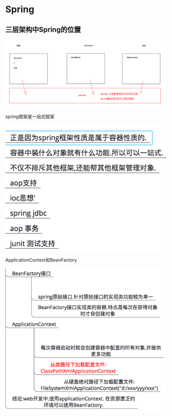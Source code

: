 # Spring

## 三层架构中Spring的位置

![](../../.gitbook/assets/image%20%2814%29.png)

spring框架是一站式框架

![](../../.gitbook/assets/image%20%2850%29.png)

ApplicationContext和BeanFactory

![](../../.gitbook/assets/image%20%2861%29.png)

